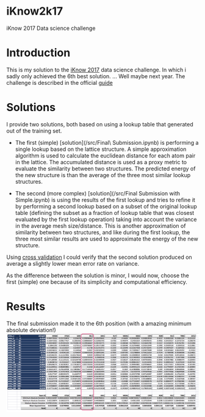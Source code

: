 # iKnow2k17
iKnow 2017 Data science challenge

# Introduction
This is my solution to the [iKnow 2017](https://i-know.tugraz.at/data-science-challenge/)
data science challenge. In which i sadly only achieved the 6th best solution. ... Well maybe next year.
The challenge is described in the official [guide](task_description.pdf)

# Solutions
I provide two solutions, both based on using a lookup table that generated out of the training set.

* The first (simple) [solution](/src/Final\ Submission.ipynb) is performing a single lookup based on the lattice structure.
A simple approximation algorithm is used to calculate the euclidean distance for each atom pair in the
lattice. The accumulated distance is used as a proxy metric to evaluate the similarity between two structures.
The predicted energy of the new structure is than the average of the three most similar lookup structures.

* The second (more complex) [solution](/src/Final Submission with Simple.ipynb) is using the results of the first lookup and tries to refine it
by performing a second lookup based on a subset of the original lookup table (defining the subset as a
fraction of lookup table that was closest evaluated by the first lookup operation) taking into
account the variance in the average mesh size/distance. This is another approximation of similarity between
two structures, and like during the first lookup, the three most similar results are used to approximate
the energy of the new structure.

Using [cross validation](src/cross_validation.ipynb) I could verify that the second solution produced 
on average a slightly lower mean error rate on variance.

As the difference between the solution is minor, I would now, choose the first (simple) one
because of its simplicity and computational efficiency.

# Results
The final submission made it to the 6th position (with a amazing minimum absolute deviation!)
![results](results.png)
